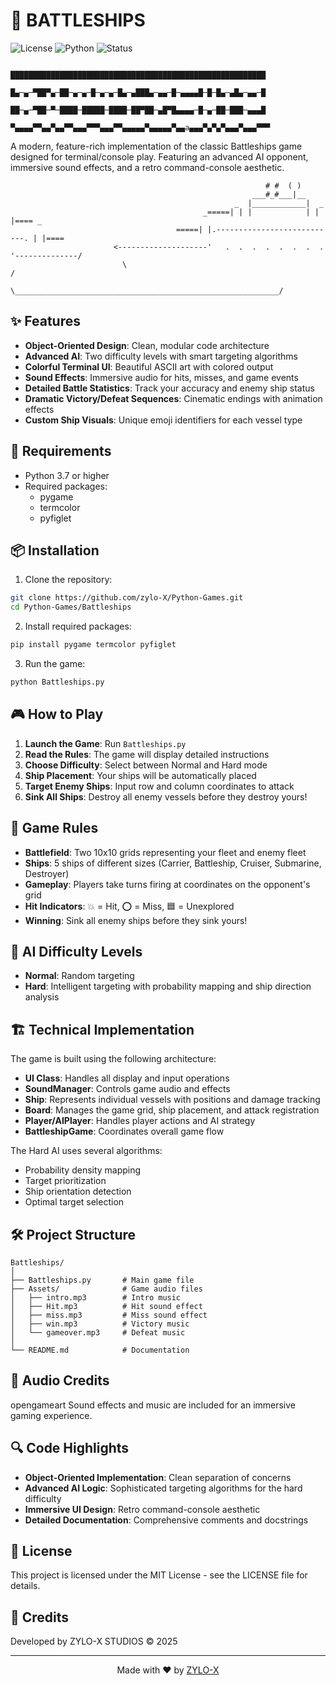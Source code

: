 # 🚢 BATTLESHIPS

![License](https://img.shields.io/badge/license-MIT-blue)
![Python](https://img.shields.io/badge/python-3.7%2B-brightgreen)
![Status](https://img.shields.io/badge/status-stable-green)


                            █████████████████████████████████████████████████████████
                            █▄─▄─▀██▀▄─██─▄─▄─█─▄─▄─█▄─▄███▄─▄▄─█─▄▄▄▄█─█─█▄─▄█▄─▄▄─█
                            ██─▄─▀██─▀─████─█████─████─██▀██─▄█▀█▄▄▄▄─█─▄─██─███─▄▄▄█
                            ▀▄▄▄▄▀▀▄▄▀▄▄▀▀▄▄▄▀▀▀▄▄▄▀▀▄▄▄▄▄▀▄▄▄▄▄▀▄▄a▄▄▄▀▄▀▄▀▄▄▄▀▄▄▄▀▀▀
                          

A modern, feature-rich implementation of the classic Battleships game designed for terminal/console play. Featuring an advanced AI opponent, immersive sound effects, and a retro command-console aesthetic.

```
                                                         # #  ( )
                                                      ___#_#___|__
                                                  _  |____________|  _
                                           _=====| | |            | | |==== _
                                     =====| |.---------------------------. | |====
                       <--------------------'   .  .  .  .  .  .  .  .   '--------------/
                         \                                                             /
                          \___________________________________________________________/
```

## ✨ Features

- **Object-Oriented Design**: Clean, modular code architecture
- **Advanced AI**: Two difficulty levels with smart targeting algorithms
- **Colorful Terminal UI**: Beautiful ASCII art with colored output
- **Sound Effects**: Immersive audio for hits, misses, and game events
- **Detailed Battle Statistics**: Track your accuracy and enemy ship status
- **Dramatic Victory/Defeat Sequences**: Cinematic endings with animation effects
- **Custom Ship Visuals**: Unique emoji identifiers for each vessel type

## 🔧 Requirements

- Python 3.7 or higher
- Required packages:
  - pygame
  - termcolor
  - pyfiglet

## 📦 Installation

1. Clone the repository:
```bash
git clone https://github.com/zylo-X/Python-Games.git
cd Python-Games/Battleships
```

2. Install required packages:
```bash
pip install pygame termcolor pyfiglet
```

3. Run the game:
```bash
python Battleships.py
```

## 🎮 How to Play

1. **Launch the Game**: Run `Battleships.py`
2. **Read the Rules**: The game will display detailed instructions
3. **Choose Difficulty**: Select between Normal and Hard mode
4. **Ship Placement**: Your ships will be automatically placed
5. **Target Enemy Ships**: Input row and column coordinates to attack
6. **Sink All Ships**: Destroy all enemy vessels before they destroy yours!

## 🎯 Game Rules

- **Battlefield**: Two 10x10 grids representing your fleet and enemy fleet
- **Ships**: 5 ships of different sizes (Carrier, Battleship, Cruiser, Submarine, Destroyer)
- **Gameplay**: Players take turns firing at coordinates on the opponent's grid
- **Hit Indicators**: 💥 = Hit, ⭕ = Miss, 🟦 = Unexplored
- **Winning**: Sink all enemy ships before they sink yours!

## 🧠 AI Difficulty Levels

- **Normal**: Random targeting
- **Hard**: Intelligent targeting with probability mapping and ship direction analysis

## 🏗️ Technical Implementation

The game is built using the following architecture:

- **UI Class**: Handles all display and input operations
- **SoundManager**: Controls game audio and effects
- **Ship**: Represents individual vessels with positions and damage tracking
- **Board**: Manages the game grid, ship placement, and attack registration
- **Player/AIPlayer**: Handles player actions and AI strategy
- **BattleshipGame**: Coordinates overall game flow

The Hard AI uses several algorithms:
- Probability density mapping
- Target prioritization
- Ship orientation detection
- Optimal target selection

## 🛠️ Project Structure

```
Battleships/
│
├── Battleships.py       # Main game file
├── Assets/              # Game audio files
│   ├── intro.mp3        # Intro music
│   ├── Hit.mp3          # Hit sound effect
│   ├── miss.mp3         # Miss sound effect
│   ├── win.mp3          # Victory music
│   └── gameover.mp3     # Defeat music
│
└── README.md            # Documentation
```

## 🎵 Audio Credits
opengameart
Sound effects and music are included for an immersive gaming experience.

## 🔍 Code Highlights

- **Object-Oriented Implementation**: Clean separation of concerns
- **Advanced AI Logic**: Sophisticated targeting algorithms for the hard difficulty
- **Immersive UI Design**: Retro command-console aesthetic
- **Detailed Documentation**: Comprehensive comments and docstrings

## 📜 License

This project is licensed under the MIT License - see the LICENSE file for details.

## 🎨 Credits

Developed by ZYLO-X STUDIOS © 2025

---

<p align="center">
  Made with ❤️ by <a href="https://github.com/zylo-X">ZYLO-X</a>
</p>
